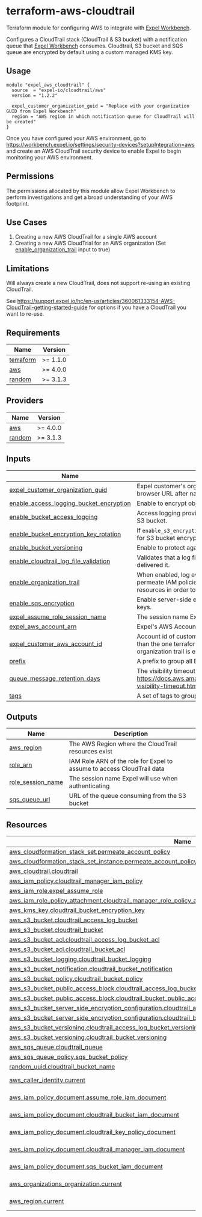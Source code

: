 # terraform-aws-cloudtrail
Terraform module for configuring AWS to integrate with [Expel Workbench](https://workbench.expel.io/).

Configures a CloudTrail stack (CloudTrail & S3 bucket) with a notification queue that
[Expel Workbench](https://workbench.expel.io/) consumes. Cloudtrail, S3 bucket and SQS queue are encrypted by default using a custom managed KMS key.

## Usage
```hcl
module "expel_aws_cloudtrail" {
  source  = "expel-io/cloudtrail/aws"
  version = "1.2.2"

  expel_customer_organization_guid = "Replace with your organization GUID from Expel Workbench"
  region = "AWS region in which notification queue for CloudTrail will be created"
}
```
Once you have configured your AWS environment, go to
https://workbench.expel.io/settings/security-devices?setupIntegration=aws and create an AWS CloudTrail
security device to enable Expel to begin monitoring your AWS environment.

## Permissions
The permissions allocated by this module allow Expel Workbench to perform investigations and get a broad understanding of your AWS footprint.

## Use Cases
1. Creating a new AWS CloudTrail for a single AWS account
2. Creating a new AWS CloudTrial for an AWS organization (Set [enable\_organization\_trail](#input\_enable\_organization\_trail) input to true)

## Limitations
Will always create a new CloudTrail, does not support re-using an existing CloudTrail.

See https://support.expel.io/hc/en-us/articles/360061333154-AWS-CloudTrail-getting-started-guide for options if you have a CloudTrail you want to re-use.

<!-- begin-tf-docs -->
## Requirements

| Name | Version |
|------|---------|
| <a name="requirement_terraform"></a> [terraform](#requirement\_terraform) | >= 1.1.0 |
| <a name="requirement_aws"></a> [aws](#requirement\_aws) | >= 4.0.0 |
| <a name="requirement_random"></a> [random](#requirement\_random) | >= 3.1.3 |
## Providers

| Name | Version |
|------|---------|
| <a name="provider_aws"></a> [aws](#provider\_aws) | >= 4.0.0 |
| <a name="provider_random"></a> [random](#provider\_random) | >= 3.1.3 |
## Inputs

| Name | Description | Type | Default | Required |
|------|-------------|------|---------|:--------:|
| <a name="input_expel_customer_organization_guid"></a> [expel\_customer\_organization\_guid](#input\_expel\_customer\_organization\_guid) | Expel customer's organization GUID assigned to you by Expel. You can find it in your browser URL after navigating to Settings > My Organization in Workbench. | `string` | n/a | yes |
| <a name="input_enable_access_logging_bucket_encryption"></a> [enable\_access\_logging\_bucket\_encryption](#input\_enable\_access\_logging\_bucket\_encryption) | Enable to encrypt objects in the access logging bucket. | `bool` | `true` | no |
| <a name="input_enable_bucket_access_logging"></a> [enable\_bucket\_access\_logging](#input\_enable\_bucket\_access\_logging) | Access logging provides detailed records for the requests that are made to an Amazon S3 bucket. | `bool` | `true` | no |
| <a name="input_enable_bucket_encryption_key_rotation"></a> [enable\_bucket\_encryption\_key\_rotation](#input\_enable\_bucket\_encryption\_key\_rotation) | If `enable_s3_encryption` is set to true, enabling key rotation will rotate the KMS keys used for S3 bucket encryption. | `bool` | `true` | no |
| <a name="input_enable_bucket_versioning"></a> [enable\_bucket\_versioning](#input\_enable\_bucket\_versioning) | Enable to protect against accidental/malicious removal or modification of S3 objects. | `bool` | `true` | no |
| <a name="input_enable_cloudtrail_log_file_validation"></a> [enable\_cloudtrail\_log\_file\_validation](#input\_enable\_cloudtrail\_log\_file\_validation) | Validates that a log file was not modified, deleted, or unchanged after CloudTrail delivered it. | `bool` | `true` | no |
| <a name="input_enable_organization_trail"></a> [enable\_organization\_trail](#input\_enable\_organization\_trail) | When enabled, log events for the management account and all member accounts, and permeate IAM policies in all member accounts for Expel to get basic read permissions of resources in order to investigate alerts. | `bool` | `false` | no |
| <a name="input_enable_sqs_encryption"></a> [enable\_sqs\_encryption](#input\_enable\_sqs\_encryption) | Enable server-side encryption (SSE) of message content with SQS-owned encryption keys. | `bool` | `true` | no |
| <a name="input_expel_assume_role_session_name"></a> [expel\_assume\_role\_session\_name](#input\_expel\_assume\_role\_session\_name) | The session name Expel will use when authenticating. | `string` | `"ExpelCloudTrailServiceSession"` | no |
| <a name="input_expel_aws_account_arn"></a> [expel\_aws\_account\_arn](#input\_expel\_aws\_account\_arn) | Expel's AWS Account ARN to allow assuming role to gain CloudTrail access. | `string` | `"arn:aws:iam::012205512454:user/ExpelCloudService"` | no |
| <a name="input_expel_customer_aws_account_id"></a> [expel\_customer\_aws\_account\_id](#input\_expel\_customer\_aws\_account\_id) | Account id of customer's AWS account that will be monitored by Expel if it is different than the one terraform is using. This should be the management account id if organization trail is enabled. | `string` | `null` | no |
| <a name="input_prefix"></a> [prefix](#input\_prefix) | A prefix to group all Expel integration resources. | `string` | `"expel-aws-cloudtrail"` | no |
| <a name="input_queue_message_retention_days"></a> [queue\_message\_retention\_days](#input\_queue\_message\_retention\_days) | The visibility timeout for the queue. See: https://docs.aws.amazon.com/AWSSimpleQueueService/latest/SQSDeveloperGuide/sqs-visibility-timeout.html | `number` | `7` | no |
| <a name="input_tags"></a> [tags](#input\_tags) | A set of tags to group resources. | `map` | `{}` | no |
## Outputs

| Name | Description |
|------|-------------|
| <a name="output_aws_region"></a> [aws\_region](#output\_aws\_region) | The AWS Region where the CloudTrail resources exist |
| <a name="output_role_arn"></a> [role\_arn](#output\_role\_arn) | IAM Role ARN of the role for Expel to assume to access CloudTrail data |
| <a name="output_role_session_name"></a> [role\_session\_name](#output\_role\_session\_name) | The session name Expel will use when authenticating |
| <a name="output_sqs_queue_url"></a> [sqs\_queue\_url](#output\_sqs\_queue\_url) | URL of the queue consuming from the S3 bucket |
## Resources

| Name | Type |
|------|------|
| [aws_cloudformation_stack_set.permeate_account_policy](https://registry.terraform.io/providers/hashicorp/aws/latest/docs/resources/cloudformation_stack_set) | resource |
| [aws_cloudformation_stack_set_instance.permeate_account_policy](https://registry.terraform.io/providers/hashicorp/aws/latest/docs/resources/cloudformation_stack_set_instance) | resource |
| [aws_cloudtrail.cloudtrail](https://registry.terraform.io/providers/hashicorp/aws/latest/docs/resources/cloudtrail) | resource |
| [aws_iam_policy.cloudtrail_manager_iam_policy](https://registry.terraform.io/providers/hashicorp/aws/latest/docs/resources/iam_policy) | resource |
| [aws_iam_role.expel_assume_role](https://registry.terraform.io/providers/hashicorp/aws/latest/docs/resources/iam_role) | resource |
| [aws_iam_role_policy_attachment.cloudtrail_manager_role_policy_attachment](https://registry.terraform.io/providers/hashicorp/aws/latest/docs/resources/iam_role_policy_attachment) | resource |
| [aws_kms_key.cloudtrail_bucket_encryption_key](https://registry.terraform.io/providers/hashicorp/aws/latest/docs/resources/kms_key) | resource |
| [aws_s3_bucket.cloudtrail_access_log_bucket](https://registry.terraform.io/providers/hashicorp/aws/latest/docs/resources/s3_bucket) | resource |
| [aws_s3_bucket.cloudtrail_bucket](https://registry.terraform.io/providers/hashicorp/aws/latest/docs/resources/s3_bucket) | resource |
| [aws_s3_bucket_acl.cloudtrail_access_log_bucket_acl](https://registry.terraform.io/providers/hashicorp/aws/latest/docs/resources/s3_bucket_acl) | resource |
| [aws_s3_bucket_acl.cloudtrail_bucket_acl](https://registry.terraform.io/providers/hashicorp/aws/latest/docs/resources/s3_bucket_acl) | resource |
| [aws_s3_bucket_logging.cloudtrail_bucket_logging](https://registry.terraform.io/providers/hashicorp/aws/latest/docs/resources/s3_bucket_logging) | resource |
| [aws_s3_bucket_notification.cloudtrail_bucket_notification](https://registry.terraform.io/providers/hashicorp/aws/latest/docs/resources/s3_bucket_notification) | resource |
| [aws_s3_bucket_policy.cloudtrail_bucket_policy](https://registry.terraform.io/providers/hashicorp/aws/latest/docs/resources/s3_bucket_policy) | resource |
| [aws_s3_bucket_public_access_block.cloudtrail_access_log_bucket_public_access_block](https://registry.terraform.io/providers/hashicorp/aws/latest/docs/resources/s3_bucket_public_access_block) | resource |
| [aws_s3_bucket_public_access_block.cloudtrail_bucket_public_access_block](https://registry.terraform.io/providers/hashicorp/aws/latest/docs/resources/s3_bucket_public_access_block) | resource |
| [aws_s3_bucket_server_side_encryption_configuration.cloudtrail_access_log_bucket_server_side_encryption_configuration](https://registry.terraform.io/providers/hashicorp/aws/latest/docs/resources/s3_bucket_server_side_encryption_configuration) | resource |
| [aws_s3_bucket_server_side_encryption_configuration.cloudtrail_bucket_server_side_encryption_configuration](https://registry.terraform.io/providers/hashicorp/aws/latest/docs/resources/s3_bucket_server_side_encryption_configuration) | resource |
| [aws_s3_bucket_versioning.cloudtrail_access_log_bucket_versioning](https://registry.terraform.io/providers/hashicorp/aws/latest/docs/resources/s3_bucket_versioning) | resource |
| [aws_s3_bucket_versioning.cloudtrail_bucket_versioning](https://registry.terraform.io/providers/hashicorp/aws/latest/docs/resources/s3_bucket_versioning) | resource |
| [aws_sqs_queue.cloudtrail_queue](https://registry.terraform.io/providers/hashicorp/aws/latest/docs/resources/sqs_queue) | resource |
| [aws_sqs_queue_policy.sqs_bucket_policy](https://registry.terraform.io/providers/hashicorp/aws/latest/docs/resources/sqs_queue_policy) | resource |
| [random_uuid.cloudtrail_bucket_name](https://registry.terraform.io/providers/hashicorp/random/latest/docs/resources/uuid) | resource |
| [aws_caller_identity.current](https://registry.terraform.io/providers/hashicorp/aws/latest/docs/data-sources/caller_identity) | data source |
| [aws_iam_policy_document.assume_role_iam_document](https://registry.terraform.io/providers/hashicorp/aws/latest/docs/data-sources/iam_policy_document) | data source |
| [aws_iam_policy_document.cloudtrail_bucket_iam_document](https://registry.terraform.io/providers/hashicorp/aws/latest/docs/data-sources/iam_policy_document) | data source |
| [aws_iam_policy_document.cloudtrail_key_policy_document](https://registry.terraform.io/providers/hashicorp/aws/latest/docs/data-sources/iam_policy_document) | data source |
| [aws_iam_policy_document.cloudtrail_manager_iam_document](https://registry.terraform.io/providers/hashicorp/aws/latest/docs/data-sources/iam_policy_document) | data source |
| [aws_iam_policy_document.sqs_bucket_iam_document](https://registry.terraform.io/providers/hashicorp/aws/latest/docs/data-sources/iam_policy_document) | data source |
| [aws_organizations_organization.current](https://registry.terraform.io/providers/hashicorp/aws/latest/docs/data-sources/organizations_organization) | data source |
| [aws_region.current](https://registry.terraform.io/providers/hashicorp/aws/latest/docs/data-sources/region) | data source |
<!-- end-tf-docs -->
